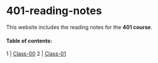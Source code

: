 # 401-reading-notes

This website includes the reading notes for the **401 course**.

#### Table of contents:

1 | [Class-00](https://diana96alazzam.github.io/401-reading-notes/class-00)
2 | [Class-01](https://diana96alazzam.github.io/401-reading-notes/class-01)
